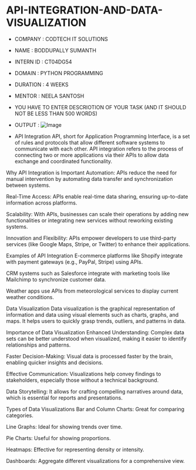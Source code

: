 # API-INTEGRATION-AND-DATA-VISUALIZATION
* COMPANY : CODTECH IT SOLUTIONS
* NAME : BODDUPALLY SUMANTH
* INTERN ID : CT04DG54
* DOMAIN : PYTHON PROGRAMMING
* DURATION : 4 WEEKS
* MENTOR : NEELA SANTOSH
*  YOU HAVE TO ENTER DESCRIOTION OF YOUR TASK (AND IT SHOULD NOT BE LESS THAN 500 WORDS)
*  OUTPUT : ![Image](https://github.com/user-attachments/assets/3bf3bbc6-d9d9-4116-a46a-258db72a4f1f)

* API Integration
API, short for Application Programming Interface, is a set of rules and protocols that allow different software systems to communicate with each other. API integration refers to the process of connecting two or more applications via their APIs to allow data exchange and coordinated functionality.

Why API Integration is Important
Automation: APIs reduce the need for manual intervention by automating data transfer and synchronization between systems.

Real-Time Access: APIs enable real-time data sharing, ensuring up-to-date information across platforms.

Scalability: With APIs, businesses can scale their operations by adding new functionalities or integrating new services without reworking existing systems.

Innovation and Flexibility: APIs empower developers to use third-party services (like Google Maps, Stripe, or Twitter) to enhance their applications.

Examples of API Integration
E-commerce platforms like Shopify integrate with payment gateways (e.g., PayPal, Stripe) using APIs.

CRM systems such as Salesforce integrate with marketing tools like Mailchimp to synchronize customer data.

Weather apps use APIs from meteorological services to display current weather conditions.

Data Visualization
Data visualization is the graphical representation of information and data using visual elements such as charts, graphs, and maps. It helps users to quickly grasp trends, outliers, and patterns in data.

Importance of Data Visualization
Enhanced Understanding: Complex data sets can be better understood when visualized, making it easier to identify relationships and patterns.

Faster Decision-Making: Visual data is processed faster by the brain, enabling quicker insights and decisions.

Effective Communication: Visualizations help convey findings to stakeholders, especially those without a technical background.

Data Storytelling: It allows for crafting compelling narratives around data, which is essential for reports and presentations.

Types of Data Visualizations
Bar and Column Charts: Great for comparing categories.

Line Graphs: Ideal for showing trends over time.

Pie Charts: Useful for showing proportions.

Heatmaps: Effective for representing density or intensity.

Dashboards: Aggregate different visualizations for a comprehensive view.






